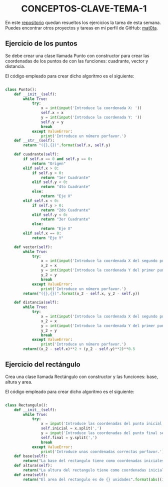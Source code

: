 <h1 align="center">CONCEPTOS-CLAVE-TEMA-1</h1>

En este [repositorio](https://github.com/mat0ta/conceptos-clave-tema-1) quedan resueltos los ejercicios la tarea de esta semana. Puedes encontrar otros proyectos y tareas en mi perfil de GitHub: [mat0ta](https://github.com/mat0ta).

<h2>Ejercicio de los puntos</h2>

Se debe crear una clase llamada Punto con constructor para crear las coordenadas de los puntos de con las funciones: cuadrante, vector y distancia.

El código empleado para crear dicho algoritmo es el siguiente:

```py

class Punto():
    def __init__(self):
        while True:
            try:
                x = int(input('Introduce la coordenada X: '))
                self.x = x
                y = int(input('Introduce la coordenada Y: '))
                self.y = y
                break
            except ValueError:
                print('Introduce un número porfavor.')
    def __str__(self):
        return "({},{})".format(self.x, self.y)

    def cuadrante(self):
        if self.x == 0 and self.y == 0:
            return "Origen"
        elif self.x > 0:
            if self.y > 0:
                return "1er Cuadrante"
            elif self.y < 0:
                return "4to Cuadrante"
            else:
                return "Eje X"
        elif self.x < 0:
            if self.y > 0:
                return "2do Cuadrante"
            elif self.y < 0:
                return "3er Cuadrante"
            else:
                return "Eje X"
        elif self.x == 0:
            return "Eje Y"

    def vector(self):
        while True:
            try:
                x = int(input('Introduce la coordenada X del segundo punto (Vector): '))
                x_2 = x
                y = int(input('Introduce la coordenada Y del primer punto (Vector): '))
                y_2 = y
                break
            except ValueError:
                print('Introduce un número porfavor.')
        return("({},{})".format(x_2 - self.x, y_2 - self.y))

    def distancia(self):
        while True:
            try:
                x = int(input('Introduce la coordenada X del segundo punto (Distancia): '))
                x_2 = x
                y = int(input('Introduce la coordenada Y del primer punto (Distancia): '))
                y_2 = y
                break
            except ValueError:
                print('Introduce un número porfavor.')
        return((x_2 - self.x)**2 + (y_2 - self.y)**2)**0.5

```

<h2>Ejercicio del rectángulo</h2>

Crea una clase llamada Rectángulo con constructor y las funciones: base, altura y area.

El código empleado para crear dicho algoritmo es el siguiente:

```py

class Rectangulo():
    def __init__(self):
        while True:
            try:
                x = input('Introduce las coordenadas del punto inicial separados por una coma: ')
                self.inicial = x.split(',')
                y = input('Introduce las coordenadas del punto final separados por una coma: ')
                self.final = y.split(',')
                break
            except ValueError:
                print('Introduce unas coordenadas correctas porfavor.')
    def base(self):
        return("La base del rectangulo tiene como coordenadas iniciales: ({}, {}) y como coordenadas finales: ({}, {})".format(self.inicial[0], self.inicial[1], self.final[0], self.inicial[1]))
    def altura(self):
        return("La altura del rectangulo tiene como coordenadas iniciales: ({}, {}) y como coordenadas finales: ({}, {})".format(self.inicial[0], self.inicial[1], self.inicial[0], self.final[1]))
    def area(self):
        return("El area del rectangulo es de {} unidades".format(abs((int(self.final[0]) - int(self.inicial[0])) * (int(self.final[1]) - int(self.inicial[1])))))
```

